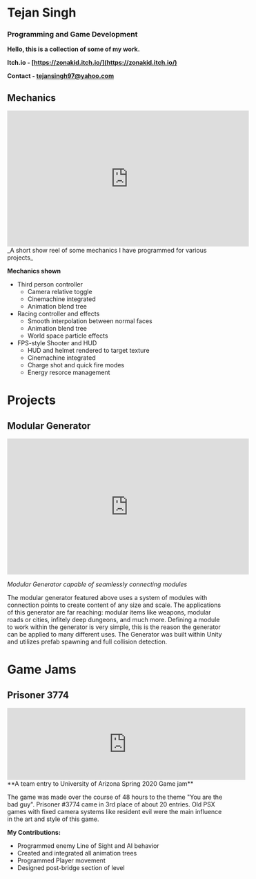 # Tejan Singh
### Programming and Game Development

**Hello, this is a collection of some of my work.**

**Itch.io - [https://zonakid.itch.io/](https://zonakid.itch.io/)**

**Contact - [tejansingh97@yahoo.com](mailto:tejansingh97@yahoo.com)**

## Mechanics
<iframe width="560" height="315" src="https://www.youtube.com/embed/n0toS-7yYKs" frameborder="0" allow="accelerometer; autoplay; encrypted-media; gyroscope; picture-in-picture" allowfullscreen></iframe>
_A short show reel of some mechanics I have programmed for various projects_

**Mechanics shown**
- Third person controller
    - Camera relative toggle
    - Cinemachine integrated
    - Animation blend tree
- Racing controller and effects
    - Smooth interpolation between normal faces
    - Animation blend tree 
    - World space particle effects
- FPS-style Shooter and HUD
    - HUD and helmet rendered to target texture
    - Cinemachine integrated
    - Charge shot and quick fire modes
    - Energy resorce management

# Projects

## Modular Generator
<iframe width="560" height="315" src="https://www.youtube.com/embed/LyJ_oABFX9k" frameborder="0" allow="accelerometer; autoplay; encrypted-media; gyroscope; picture-in-picture" allowfullscreen></iframe>

_Modular Generator capable of seamlessly connecting modules_

The modular generator featured above uses a system of modules with connection points to create content of any size and scale.
The applications of this generator are far reaching: modular items like weapons, modular roads or cities, infitely deep dungeons,
and much more. Defining a module to work within the generator is very simple, this is the reason the generator can be applied to many 
different uses. The Generator was built within Unity and utilizes prefab spawning and full collision detection.


# Game Jams

## Prisoner 3774 
<iframe frameborder="0" src="https://itch.io/embed/616104?dark=true" width="552" height="167"><a href="https://lukewasthefish.itch.io/prisoner-3774">Prisoner #3774 by lukewasthefish, ZonaKid, alexcarney</a></iframe>
**A team entry to University of Arizona Spring 2020 Game jam**

The game was made over the course of 48 hours to the theme "You are the bad guy". Prisoner #3774 came in 3rd place of about 20 entries.
Old PSX games with fixed camera systems like resident evil were the main influence in the art and style of this game.

**My Contributions:**
- Programmed enemy Line of Sight and AI behavior
- Created and integrated all animation trees
- Programmed Player movement
- Designed post-bridge section of level




